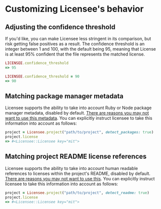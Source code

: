 # Customizing Licensee's behavior

## Adjusting the confidence threshold

If you'd like, you can make Licensee less stringent in its comparison, but risk getting false positives as a result. The confidence threshold is an integer between 1 and 100, with the default being 95, meaning that License is at least 95% confident that the file represents the matched license.

```ruby
LICENSEE.confidence_threshold
=> 95

LICENSEE.confidence_threshold = 90
=> 90
```

## Matching package manager metadata

Licensee supports the ability to take into account Ruby or Node package manager metadata, disabled by default. [There are reasons you may not want to use this metadata](what-we-look-at.md). You can explicitly instruct licensee to take this information into account as follows:

```ruby
project = Licensee.project("path/to/project", detect_packages: true)
project.license
=> #<Licensee::Licensee key="mit">
```

## Matching project README license references

Licensee supports the ability to take into account human readable references to licenses within the project's README, disabled by default. [There are reasons you may not want to use this](what-we-look-at.md). You can explicitly instruct licensee to take this information into account as follows:

```ruby
project = Licensee.project("path/to/project", detect_readme: true)
project.license
=> #<Licensee::Licensee key="mit">
```
